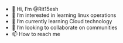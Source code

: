 - 👋 Hi, I’m @Rit15esh
- 👀 I’m interested in learning linux operations
- 🌱 I’m currently learning Cloud technology
- 💞️ I’m looking to collaborate on communities
- 📫 How to reach me 

<!---
Rit15esh/Rit15esh is a ✨ special ✨ repository because its `README.md` (this file) appears on your GitHub profile.
You can click the Preview link to take a look at your changes.
--->

